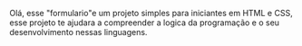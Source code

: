 Olá, esse "formulario"e um projeto simples para iniciantes em HTML e CSS, esse projeto te ajudara a compreender a logica da programação e o seu desenvolvimento nessas linguagens.